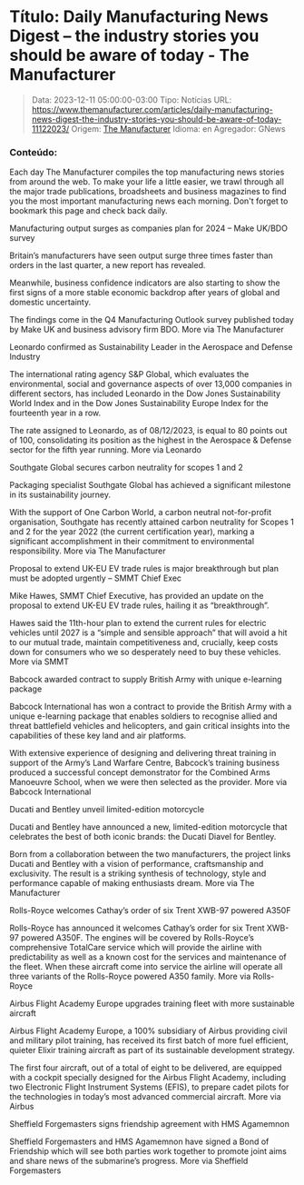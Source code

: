 # Título: Daily Manufacturing News Digest – the industry stories you should be aware of today - The Manufacturer

>Data: 2023-12-11 05:00:00-03:00
>Tipo: Notícias
>URL: https://www.themanufacturer.com/articles/daily-manufacturing-news-digest-the-industry-stories-you-should-be-aware-of-today-11122023/
>Origem: [The Manufacturer](https://www.themanufacturer.com)
>Idioma: en
>Agregador: GNews

### Conteúdo:

Each day The Manufacturer compiles the top manufacturing news stories from around the web. To make your life a little easier, we trawl through all the major trade publications, broadsheets and business magazines to find you the most important manufacturing news each morning. Don't forget to bookmark this page and check back daily.

Manufacturing output surges as companies plan for 2024 – Make UK/BDO survey

Britain’s manufacturers have seen output surge three times faster than orders in the last quarter, a new report has revealed.

Meanwhile, business confidence indicators are also starting to show the first signs of a more stable economic backdrop after years of global and domestic uncertainty.

The findings come in the Q4 Manufacturing Outlook survey published today by Make UK and business advisory firm BDO. More via The Manufacturer

Leonardo confirmed as Sustainability Leader in the Aerospace and Defense Industry

The international rating agency S&P Global, which evaluates the environmental, social and governance aspects of over 13,000 companies in different sectors, has included Leonardo in the Dow Jones Sustainability World Index and in the Dow Jones Sustainability Europe Index for the fourteenth year in a row.

The rate assigned to Leonardo, as of 08/12/2023, is equal to 80 points out of 100, consolidating its position as the highest in the Aerospace & Defense sector for the fifth year running. More via Leonardo

Southgate Global secures carbon neutrality for scopes 1 and 2

Packaging specialist Southgate Global has achieved a significant milestone in its sustainability journey.

With the support of One Carbon World, a carbon neutral not-for-profit organisation, Southgate has recently attained carbon neutrality for Scopes 1 and 2 for the year 2022 (the current certification year), marking a significant accomplishment in their commitment to environmental responsibility. More via The Manufacturer

Proposal to extend UK-EU EV trade rules is major breakthrough but plan must be adopted urgently – SMMT Chief Exec

Mike Hawes, SMMT Chief Executive, has provided an update on the proposal to extend UK-EU EV trade rules, hailing it as “breakthrough”.

Hawes said the 11th-hour plan to extend the current rules for electric vehicles until 2027 is a “simple and sensible approach” that will avoid a hit to our mutual trade, maintain competitiveness and, crucially, keep costs down for consumers who we so desperately need to buy these vehicles. More via SMMT

Babcock awarded contract to supply British Army with unique e-learning package

Babcock International has won a contract to provide the British Army with a unique e-learning package that enables soldiers to recognise allied and threat battlefield vehicles and helicopters, and gain critical insights into the capabilities of these key land and air platforms.

With extensive experience of designing and delivering threat training in support of the Army’s Land Warfare Centre, Babcock’s training business produced a successful concept demonstrator for the Combined Arms Manoeuvre School, when we were then selected as the provider. More via Babcock International

Ducati and Bentley unveil limited-edition motorcycle

Ducati and Bentley have announced a new, limited-edition motorcycle that celebrates the best of both iconic brands: the Ducati Diavel for Bentley.

Born from a collaboration between the two manufacturers, the project links Ducati and Bentley with a vision of performance, craftsmanship and exclusivity. The result is a striking synthesis of technology, style and performance capable of making enthusiasts dream. More via The Manufacturer

Rolls-Royce welcomes Cathay’s order of six Trent XWB-97 powered A350F

Rolls-Royce has announced it welcomes Cathay’s order for six Trent XWB-97 powered A350F. The engines will be covered by Rolls-Royce’s comprehensive TotalCare service which will provide the airline with predictability as well as a known cost for the services and maintenance of the fleet. When these aircraft come into service the airline will operate all three variants of the Rolls-Royce powered A350 family. More via Rolls-Royce

Airbus Flight Academy Europe upgrades training fleet with more sustainable aircraft

Airbus Flight Academy Europe, a 100% subsidiary of Airbus providing civil and military pilot training, has received its first batch of more fuel efficient, quieter Elixir training aircraft as part of its sustainable development strategy.

The first four aircraft, out of a total of eight to be delivered, are equipped with a cockpit specially designed for the Airbus Flight Academy, including two Electronic Flight Instrument Systems (EFIS), to prepare cadet pilots for the technologies in today’s most advanced commercial aircraft. More via Airbus

Sheffield Forgemasters signs friendship agreement with HMS Agamemnon

Sheffield Forgemasters and HMS Agamemnon have signed a Bond of Friendship which will see both parties work together to promote joint aims and share news of the submarine’s progress. More via Sheffield Forgemasters
